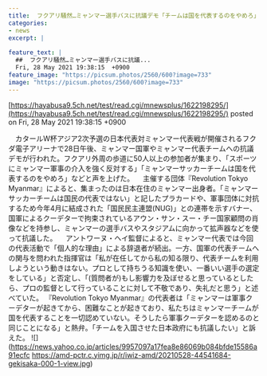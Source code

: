 ```yaml
---
title:  フクアリ騒然…ミャンマー選手バスに抗議デモ「チームは国を代表するのをやめろ」  
categories:
- news
excerpt: |
  
feature_text: |
  ##  フクアリ騒然…ミャンマー選手バスに抗議...
  Fri, 28 May 2021 19:38:15  +0900
feature_image: "https://picsum.photos/2560/600?image=733"
image: "https://picsum.photos/2560/600?image=733"
---
```


[https://hayabusa9.5ch.net/test/read.cgi/mnewsplus/1622198295/](https://hayabusa9.5ch.net/test/read.cgi/mnewsplus/1622198295/)
posted on Fri, 28 May 2021 19:38:15  +0900

<!--more-->

　カタールW杯アジア2次予選の日本代表対ミャンマー代表戦が開催されるフクダ電子アリーナで28日午後、ミャンマー国軍やミャンマー代表チームへの抗議デモが行われた。フクアリ外周の歩道に50人以上の参加者が集まり、「スポーツにミャンマー軍事の介入を強く反対する」「ミャンマーサッカーチームは国を代表するのをやめろ」などと声を上げた。 　主催する団体『Revolution Tokyo Myanmar』によると、集まったのは日本在住のミャンマー出身者。「ミャンマーサッカーチームは国民の代表ではない」と記したプラカードや、軍事団体に対抗するため今年4月に結成された「国民民主連盟(NUG)」との連帯を示すバナー、国軍によるクーデターで拘束されているアウン・サン・スー・チー国家顧問の肖像などを持参し、ミャンマーの選手バスやスタジアムに向かって拡声器などを使って抗議した。 　アントワーヌ・ヘイ監督によると、ミャンマー代表では今回の代表活動で「個人的な理由」による辞退者が続出。一方、国軍の代表チームへの関与を問われた指揮官は「私が在任してから私の知る限り、代表チームを利用しようという動きはない。プロとして持ちうる知識を使い、一番いい選手の選定をしている」と否定し、「(質問者が)もし影響力を及ぼせると思っているとしたら、プロの監督として行っていることに対して不敬であり、失礼だと思う」と述べていた。 『Revolution Tokyo Myanmar』の代表者は「ミャンマーは軍事クーデターが起きてから、困難なことが起きており、私たちはミャンマーチームが国を代表することを一切認めていない。そうしたら軍事クーデターを認めるのと同じことになる」と熱弁。「チームを入国させた日本政府にも抗議したい」と訴えた。 ![](https://news.yahoo.co.jp/articles/9957097a17fea8e86069b084bfde15586a91ecfc https://amd-pctr.c.yimg.jp/r/iwiz-amd/20210528-44541684-gekisaka-000-1-view.jpg)
